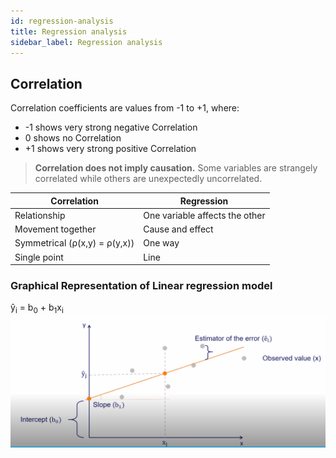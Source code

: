 ```yaml
---
id: regression-analysis
title: Regression analysis
sidebar_label: Regression analysis
---
```


## Correlation
Correlation coefficients are values from -1 to +1, where:  
* -1 shows very strong negative Correlation  
* 0 shows no Correlation  
* +1 shows very strong positive Correlation  

> **Correlation does not imply causation.** Some variables are strangely correlated while others are unexpectedly uncorrelated.

| Correlation | Regression |
| ----------- | ---------- |
| Relationship | One variable affects the other |
| Movement together | Cause and effect |
| Symmetrical (ρ(x,y) = ρ(y,x)) | One way |
| Single point | Line |

### Graphical Representation of Linear regression model
ŷ<sub>i</sub> = b<sub>0</sub> + b<sub>1</sub>x<sub>i</sub>  
![](../static/img/lr-graphical-representation.png)
